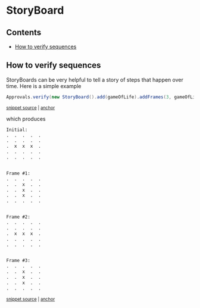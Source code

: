 <a id="top"></a>

# StoryBoard

<!-- toc -->
## Contents

  * [How to verify sequences](#how-to-verify-sequences)<!-- endToc -->

## How to verify sequences

StoryBoards can be very helpful to tell a story of steps that happen over time.
Here is a simple example 

<!-- snippet: StoryBoardExample -->
<a id='snippet-StoryBoardExample'></a>
```java
Approvals.verify(new StoryBoard().add(gameOfLife).addFrames(3, gameOfLife::advance));
```
<sup><a href='/approvaltests-tests/src/test/java/org/approvaltests/StoryBoardTest.java#L23-L25' title='Snippet source file'>snippet source</a> | <a href='#snippet-StoryBoardExample' title='Start of snippet'>anchor</a></sup>
<!-- endSnippet -->

which produces

<!-- snippet: StoryBoardTest.gameOfLife.approved.txt -->
<a id='snippet-StoryBoardTest.gameOfLife.approved.txt'></a>
```txt
Initial:
.  .  .  .  .  
.  .  .  .  .  
.  x  x  x  .  
.  .  .  .  .  
.  .  .  .  .  


Frame #1:
.  .  .  .  .  
.  .  x  .  .  
.  .  x  .  .  
.  .  x  .  .  
.  .  .  .  .  


Frame #2:
.  .  .  .  .  
.  .  .  .  .  
.  x  x  x  .  
.  .  .  .  .  
.  .  .  .  .  


Frame #3:
.  .  .  .  .  
.  .  x  .  .  
.  .  x  .  .  
.  .  x  .  .  
.  .  .  .  .
```
<sup><a href='/approvaltests-tests/src/test/java/org/approvaltests/StoryBoardTest.gameOfLife.approved.txt#L1-L30' title='Snippet source file'>snippet source</a> | <a href='#snippet-StoryBoardTest.gameOfLife.approved.txt' title='Start of snippet'>anchor</a></sup>
<!-- endSnippet -->

